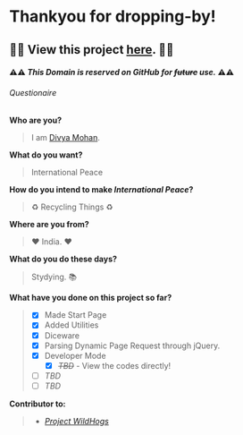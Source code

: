 # Thankyou for dropping-by!

## :construction::construction: View this project [here](https://divyamohan1993.github.io). :construction::construction:

#### :warning::warning: *This Domain is reserved on GitHub for ~~future~~ use.* :warning::warning:

###### Questionaire

**Who are you?**
> I am [Divya Mohan](https://about.me/divyamohan1993).


**What do you want?**
> International Peace


**How do you intend to make _International Peace_?**
> :recycle: Recycling Things :recycle:


**Where are you from?**
> :heart: India. :heart:


**What do you do these days?**
> Stydying. :books:


**What have you done on this project so far?**
>- [x] Made Start Page
>- [x] Added Utilities
>  - [x] Diceware
>  - [x] Parsing Dynamic Page Request through jQuery.
>  - [x] Developer Mode
>    - [x] ~~_TBD_~~ - View the codes directly!
>  - [ ] *TBD*
>- [ ] *TBD*


**Contributor to:**
>- [*Project WildHogs*](https://virtualwildhogs.github.io)
